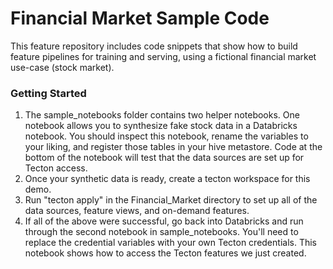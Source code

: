 # Financial Market Sample Code

This feature repository includes code snippets that show how to build feature pipelines for training and serving, using a fictional financial market use-case (stock market). 

### Getting Started
1. The sample_notebooks folder contains two helper notebooks. One notebook allows you to synthesize fake stock data in a Databricks notebook. You should inspect this notebook, rename the variables to your liking, and register those tables in your hive metastore. Code at the bottom of the notebook will test that the data sources are set up for Tecton access.
2. Once your synthetic data is ready, create a tecton workspace for this demo.
3. Run "tecton apply" in the Financial_Market directory to set up all of the data sources, feature views, and on-demand features. 
4. If all of the above were successful, go back into Databricks and run through the second notebook in sample_notebooks. You'll need to replace the credential variables with your own Tecton credentials. This notebook shows how to access the Tecton features we just created. 

